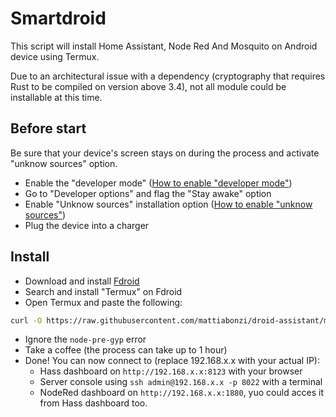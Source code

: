 # Smartdroid
This script will install Home Assistant, Node Red And Mosquito on Android device using Termux.

Due to an architectural issue with a dependency (cryptography that requires Rust to be compiled on version above 3.4), not all module could be installable at this time.


## Before start
Be sure that your device's screen stays on during the process and activate "unknow sources" option.

* Enable the "developer mode" ([How to enable "developer mode"](https://www.google.com/search?q=How+to+enable+developer+mode+android))
* Go to "Developer options" and flag the "Stay awake" option
* Enable "Unknow sources" installation option ([How to enable "unknow sources"](https://www.google.com/search?q=How+to+enable+unknow+sources+android))
* Plug the device into a charger

## Install

* Download and install [Fdroid](https://f-droid.org/)
* Search and install "Termux" on Fdroid
* Open Termux and paste the following:
 ```bash
 curl -O https://raw.githubusercontent.com/mattiabonzi/droid-assistant/main/install.sh && chmod +x ./install.sh && echo "y" | ./install.sh && rm ./install.sh
 ```
* Ignore the `node-pre-gyp` error
* Take a coffee (the process can take up to 1 hour)
* Done! You can now connect to (replace 192.168.x.x with your actual IP):
	* Hass dashboard on `http://192.168.x.x:8123` with your browser
	* Server console using `ssh admin@192.168.x.x -p 8022` with a terminal
	* NodeRed dashboard on `http://192.168.x.x:1880`, yuo could acces it from Hass dashboard too.

	
